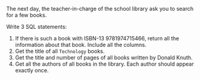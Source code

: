 The next day, the teacher-in-charge of the school library ask you to search for a few books.

Write 3 SQL statements:

1. If there is such a book with ISBN-13 9781974715466, return all the information about that book. Include all the columns.
2. Get the title of all `Technology` books.
3. Get the title and number of pages of all books written by Donald Knuth.
4. Get all the authors of all books in the library. Each author should appear exactly once.
